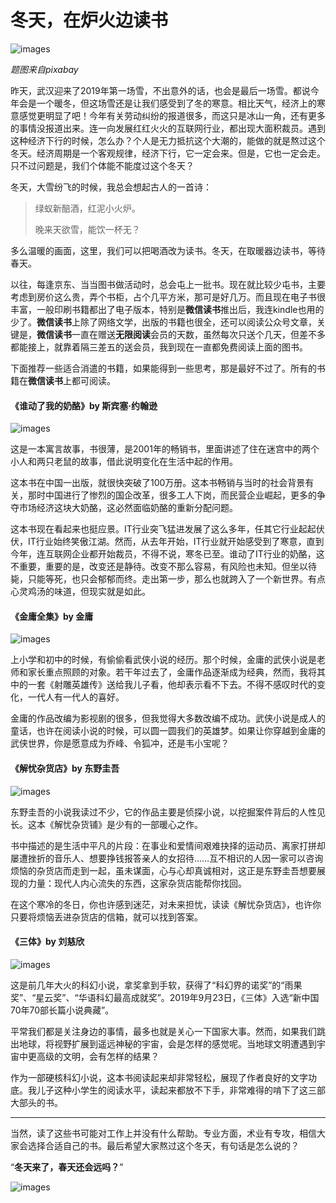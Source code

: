# 冬天，在炉火边读书

![images](https://raw.githubusercontent.com/mogoweb/mywritings/master/book_wechat/201912/images/read_book_in_winter_title.jpg)

*题图来自pixabay*

昨天，武汉迎来了2019年第一场雪，不出意外的话，也会是最后一场雪。都说今年会是一个暖冬，但这场雪还是让我们感受到了冬的寒意。相比天气，经济上的寒意感觉更明显了吧！今年有关劳动纠纷的报道很多，而这只是冰山一角，还有更多的事情没报道出来。连一向发展红红火火的互联网行业，都出现大面积裁员。遇到这种经济下行的时候，怎么办？个人是无力抵抗这个大潮的，能做的就是熬过这个冬天。经济周期是一个客观规律，经济下行，它一定会来。但是，它也一定会走。只不过问题是，我们个体能不能度过这个冬天？

冬天，大雪纷飞的时候，我总会想起古人的一首诗：

> 绿蚁新醅酒，红泥小火炉。
> 
> 晚来天欲雪，能饮一杯无？

多么温暖的画面，这里，我们可以把喝酒改为读书。冬天，在取暖器边读书，等待春天。

以往，每逢京东、当当图书做活动时，总会屯上一批书。现在就比较少屯书，主要考虑到房价这么贵，弄个书柜，占个几平方米，那可是好几万。而且现在电子书很丰富，一般印刷书籍都出了电子版本，特别是**微信读书**推出后，我连kindle也用的少了。**微信读书**上除了网络文学，出版的书籍也很全，还可以阅读公众号文章，关键是，**微信读书**一直在赠送**无限阅读**会员的天数，虽然每次只送个几天，但差不多都能接上，就靠着隔三差五的送会员，我到现在一直都免费阅读上面的图书。

下面推荐一些适合消遣的书籍，如果能得到一些思考，那是最好不过了。所有的书籍在**微信读书**上都可阅读。

#### 《谁动了我的奶酪》by 斯宾塞·约翰逊

![images](https://raw.githubusercontent.com/mogoweb/mywritings/master/book_wechat/201912/images/read_book_in_winter_01.jpeg)

这是一本寓言故事，书很薄，是2001年的畅销书，里面讲述了住在迷宫中的两个小人和两只老鼠的故事，借此说明变化在生活中起的作用。

这本书在中国一出版，就很快突破了100万册。这本书畅销与当时的社会背景有关，那时中国进行了惨烈的国企改革，很多工人下岗，而民营企业崛起，更多的争夺市场经济这块大奶酪，这必然面临奶酪的重新分配问题。

这本书现在看起来也挺应景。IT行业突飞猛进发展了这么多年，任其它行业起起伏伏，IT行业始终笑傲江湖。然而，从去年开始，IT行业就开始感受到了寒意，直到今年，连互联网企业都开始裁员，不得不说，寒冬已至。谁动了IT行业的奶酪，这不重要，重要的是，改变还是静待。改变不那么容易，有风险也未知。但坐以待毙，只能等死，也只会郁郁而终。走出第一步，那么也就跨入了一个新世界。有点心灵鸡汤的味道，但现实就是如此。

#### 《金庸全集》by 金庸

![images](https://raw.githubusercontent.com/mogoweb/mywritings/master/book_wechat/201912/images/read_book_in_winter_02.jpeg)

上小学和初中的时候，有偷偷看武侠小说的经历。那个时候，金庸的武侠小说是老师和家长重点照顾的对象。若干年过去了，金庸作品逐渐成为经典，然而，我将其中的一套《射雕英雄传》送给我儿子看，他却表示看不下去。不得不感叹时代的变化，一代人有一代人的喜好。

金庸的作品改编为影视剧的很多，但我觉得大多数改编不成功。武侠小说是成人的童话，也许在阅读小说的时候，可以圆一圆我们的英雄梦。如果让你穿越到金庸的武侠世界，你是愿意成为乔峰、令狐冲，还是韦小宝呢？

#### 《解忧杂货店》by 东野圭吾

![images](https://raw.githubusercontent.com/mogoweb/mywritings/master/book_wechat/201912/images/read_book_in_winter_03.jpeg)

东野圭吾的小说我读过不少，它的作品主要是侦探小说，以挖掘案件背后的人性见长。这本《解忧杂货铺》是少有的一部暖心之作。

书中描述的是生活中平凡的片段：在事业和爱情间艰难抉择的运动员、离家打拼却屡遭挫折的音乐人、想要挣钱报答亲人的女招待……互不相识的人因一家可以咨询烦恼的杂货店而走到一起，虽未谋面，心与心却真诚相对，这正是东野圭吾想要展现的力量：现代人内心流失的东西，这家杂货店能帮你找回。

在这个寒冷的冬日，你也许感到迷茫，对未来担忧，读读《解忧杂货店》，也许你只要将烦恼丢进杂货店的信箱，就可以找到答案。

#### 《三体》by 刘慈欣

![images](https://raw.githubusercontent.com/mogoweb/mywritings/master/book_wechat/201912/images/read_book_in_winter_04.jpeg)

这是前几年大火的科幻小说，拿奖拿到手软，获得了“科幻界的诺奖”的“雨果奖”、“星云奖”、“华语科幻最高成就奖”。2019年9月23日，《三体》入选“新中国70年70部长篇小说典藏”。

平常我们都是关注身边的事情，最多也就是关心一下国家大事。然而，如果我们跳出地球，将视野扩展到遥远神秘的宇宙，会是怎样的感觉呢。当地球文明遭遇到宇宙中更高级的文明，会有怎样的结果？

作为一部硬核科幻小说，这本书阅读起来却非常轻松，展现了作者良好的文字功底。我儿子这种小学生的阅读水平，读起来都放不下手，非常难得的啃下了这三部大部头的书。

---

当然，读了这些书可能对工作上并没有什么帮助。专业方面，术业有专攻，相信大家会选择合适自己的书。最后希望大家熬过这个冬天，有句话是怎么说的？

“**冬天来了，春天还会远吗？**”

![images](https://raw.githubusercontent.com/mogoweb/mywritings/master/book_wechat/common_images/%E5%BE%AE%E4%BF%A1%E5%85%AC%E4%BC%97%E5%8F%B7_%E5%85%B3%E6%B3%A8%E4%BA%8C%E7%BB%B4%E7%A0%81.png)